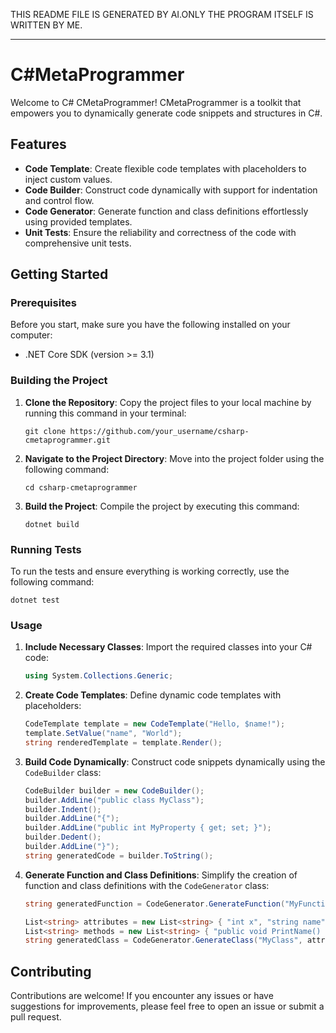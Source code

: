 THIS README FILE IS GENERATED BY AI.ONLY THE PROGRAM ITSELF IS WRITTEN BY ME.

---

# C#MetaProgrammer

Welcome to C# CMetaProgrammer! CMetaProgrammer is a toolkit that empowers you to dynamically generate code snippets and structures in C#.

## Features

- **Code Template**: Create flexible code templates with placeholders to inject custom values.
- **Code Builder**: Construct code dynamically with support for indentation and control flow.
- **Code Generator**: Generate function and class definitions effortlessly using provided templates.
- **Unit Tests**: Ensure the reliability and correctness of the code with comprehensive unit tests.

## Getting Started

### Prerequisites

Before you start, make sure you have the following installed on your computer:

- .NET Core SDK (version >= 3.1)

### Building the Project

1. **Clone the Repository**: Copy the project files to your local machine by running this command in your terminal:

   ```
   git clone https://github.com/your_username/csharp-cmetaprogrammer.git
   ```

2. **Navigate to the Project Directory**: Move into the project folder using the following command:

   ```
   cd csharp-cmetaprogrammer
   ```

3. **Build the Project**: Compile the project by executing this command:

   ```
   dotnet build
   ```

### Running Tests

To run the tests and ensure everything is working correctly, use the following command:

```
dotnet test
```

### Usage

1. **Include Necessary Classes**: Import the required classes into your C# code:

   ```csharp
   using System.Collections.Generic;
   ```

2. **Create Code Templates**: Define dynamic code templates with placeholders:

   ```csharp
   CodeTemplate template = new CodeTemplate("Hello, $name!");
   template.SetValue("name", "World");
   string renderedTemplate = template.Render();
   ```

3. **Build Code Dynamically**: Construct code snippets dynamically using the `CodeBuilder` class:

   ```csharp
   CodeBuilder builder = new CodeBuilder();
   builder.AddLine("public class MyClass");
   builder.Indent();
   builder.AddLine("{");
   builder.AddLine("public int MyProperty { get; set; }");
   builder.Dedent();
   builder.AddLine("}");
   string generatedCode = builder.ToString();
   ```

4. **Generate Function and Class Definitions**: Simplify the creation of function and class definitions with the `CodeGenerator` class:

   ```csharp
   string generatedFunction = CodeGenerator.GenerateFunction("MyFunction", "int x", "Console.WriteLine(x);");

   List<string> attributes = new List<string> { "int x", "string name" };
   List<string> methods = new List<string> { "public void PrintName() { Console.WriteLine(name); }" };
   string generatedClass = CodeGenerator.GenerateClass("MyClass", attributes, methods);
   ```

## Contributing

Contributions are welcome! If you encounter any issues or have suggestions for improvements, please feel free to open an issue or submit a pull request.

